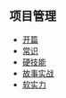 <!--
 * @Author: zhangyu
 * @Email: zhangdulin@outlook.com
 * @Date: 2022-09-21 18:51:48
 * @LastEditors: zhangyu
 * @LastEditTime: 2022-11-08 13:54:35
 * @Description: 
-->

## 项目管理

- [开篇](./list/p1.md)
- [常识](./list/p2.md)
- [硬技能](./list/p3.md)
- [故事实战](./list/p4.md)
- [软实力](./list/p5.md)



<Gitalk />
